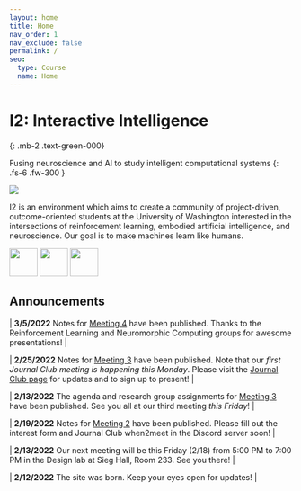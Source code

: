 ```yaml
---
layout: home
title: Home
nav_order: 1
nav_exclude: false
permalink: /
seo:
  type: Course
  name: Home
---
```


# I2: Interactive Intelligence
{: .mb-2 .text-green-000}

Fusing neuroscience and AI to study intelligent computational systems
{: .fs-6 .fw-300 }

![](https://interactive-intelligence.github.io/assets/images/site-banner.png)

I2 is an environment which aims to create a community of project-driven, outcome-oriented students at the University of Washington interested in the intersections of reinforcement learning, embodied artificial intelligence, and neuroscience. Our goal is to make machines learn like humans.

<a href="https://discord.gg/DZuyeyVHVV"><img src="https://user-images.githubusercontent.com/73039742/156947590-e515ea57-2803-4752-a6fa-cf0c561fdfe6.png" width="50" height="50" /></a>
<a href="mailto:interintel@uw.edu"><img src="https://user-images.githubusercontent.com/73039742/156947555-2db4cf96-3e4d-4bd9-b9d8-ca50c12a153c.png" width="50" height="50" /></a>
<a href="https://www.instagram.com/uw_i2/"><img src="https://user-images.githubusercontent.com/73039742/156947342-99cff128-204c-44ec-a6f5-88147a983755.png" width="50" height="50" /></a>

## Announcements

| **3/5/2022** Notes for [Meeting 4](https://interactive-intelligence.github.io/meetings/win2022/meeting-3) have been published. Thanks to the Reinforcement Learning and Neuromorphic Computing groups for awesome presentations! |

| **2/25/2022** Notes for [Meeting 3](https://interactive-intelligence.github.io/meetings/win2022/meeting-3) have been published. Note that our *first Journal Club meeting is happening this Monday*. Please visit the [Journal Club page](https://interactive-intelligence.github.io/jc) for updates and to sign up to present! |

| **2/13/2022** The agenda and research group assignments for [Meeting 3](https://interactive-intelligence.github.io/meetings/win2022/meeting-3) have been published. See you all at our third meeting *this Friday*! |

| **2/19/2022** Notes for [Meeting 2](https://interactive-intelligence.github.io/meetings/win2022/meeting-2) have been published. Please fill out the interest form and Journal Club when2meet in the Discord server soon! |

| **2/13/2022** Our next meeting will be this Friday (2/18) from 5:00 PM to 7:00 PM in the Design lab at Sieg Hall, Room 233. See you there! |

| **2/12/2022** The site was born. Keep your eyes open for updates! |
